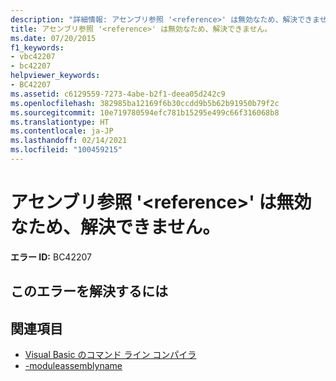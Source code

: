 ```yaml
---
description: "詳細情報: アセンブリ参照 '<reference>' は無効なため、解決できません"
title: アセンブリ参照 '<reference>' は無効なため、解決できません。
ms.date: 07/20/2015
f1_keywords:
- vbc42207
- bc42207
helpviewer_keywords:
- BC42207
ms.assetid: c6129559-7273-4abe-b2f1-deea05d242c9
ms.openlocfilehash: 382985ba12169f6b30ccdd9b5b62b91950b79f2c
ms.sourcegitcommit: 10e719780594efc781b15295e499c66f316068b8
ms.translationtype: HT
ms.contentlocale: ja-JP
ms.lasthandoff: 02/14/2021
ms.locfileid: "100459215"
---
```

# <a name="assembly-reference-reference-is-invalid-and-cannot-be-resolved"></a>アセンブリ参照 '\<reference>' は無効なため、解決できません。

**エラー ID:** BC42207

## <a name="to-correct-this-error"></a>このエラーを解決するには

## <a name="see-also"></a>関連項目

- [Visual Basic のコマンド ライン コンパイラ](../reference/command-line-compiler/index.md)
- [-moduleassemblyname](../reference/command-line-compiler/moduleassemblyname.md)
